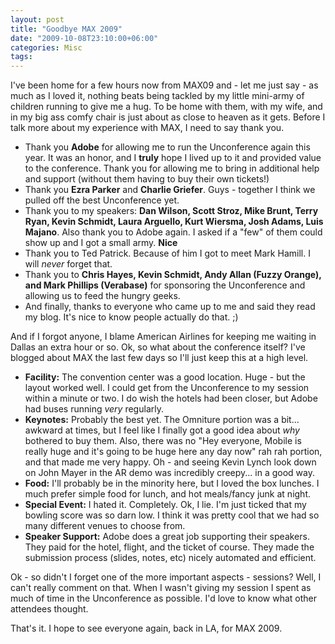 ```yaml
---
layout: post
title: "Goodbye MAX 2009"
date: "2009-10-08T23:10:00+06:00"
categories: Misc 
tags: 
---
```


I've been home for a few hours now from MAX09 and - let me just say - as much as I loved it, nothing beats being tackled by my little mini-army of children running to give me a hug. To be home with them, with my wife, and in my big ass comfy chair is just about as close to heaven as it gets. Before I talk more about my experience with MAX, I need to say thank you.

<ul>
<li>Thank you <b>Adobe</b> for allowing me to run the Unconference again this year. It was an honor, and I <b>truly</b> hope I lived up to it and provided value to the conference. Thank you for allowing me to bring in additional help and support (without them having to buy their own tickets!)
<li>Thank you <b>Ezra Parker</b> and <b>Charlie Griefer</b>. Guys - together I think we pulled off the best Unconference yet. 
<li>Thank you to my speakers: <b>Dan Wilson, Scott Stroz, Mike Brunt, Terry Ryan, Kevin Schmidt, Laura Arguello, Kurt Wiersma, Josh Adams, Luis Majano</b>. Also thank you to Adobe again. I asked if a "few" of them could show up and I got a small army. <b>Nice</b>
<li>Thank you to <bz>Ted Patrick</b>. Because of him I got to meet Mark Hamill. I will <i>never</i> forget that. 
<li>Thank you to <b>Chris Hayes, Kevin Schmidt, Andy Allan (Fuzzy Orange), and Mark Phillips (Verabase)</b> for sponsoring the Unconference and allowing us to feed the hungry geeks. 
<li>And finally, thanks to everyone who came up to me and said they read my blog. It's nice to know people actually do that. ;) 
</ul>

And if I forgot anyone, I blame American Airlines for keeping me waiting in Dallas an extra hour or so. Ok, so what about the conference itself? I've blogged about MAX the last few days so I'll just keep this at a high level.

<ul>
<li><b>Facility:</b> The convention center was a good location. Huge - but the layout worked well. I could get from the Unconference to my session within a minute or two. I do wish the hotels had been closer, but Adobe had buses running <i>very</i> regularly. 
<li><b>Keynotes:</b> Probably the best yet. The Omniture portion was a bit... awkward at times, but I feel like I finally got a good idea about <i>why</i> bothered to buy them. Also, there was no "Hey everyone, Mobile is really huge and it's going to be huge here any day now" rah rah portion, and that made me very happy. Oh - and seeing Kevin Lynch look down on John Mayer in the AR demo was incredibly creepy... in a good way.
<li><b>Food:</b> I'll probably be in the minority here, but I loved the box lunches. I much prefer simple food for lunch, and hot meals/fancy junk at night. 
<li><b>Special Event:</b> I hated it. Completely. Ok, I lie. I'm just ticked that my bowling score was so darn low. I think it was pretty cool that we had so many different venues to choose from. 
<li><b>Speaker Support:</b> Adobe does a great job supporting their speakers. They paid for the hotel, flight, and the ticket of course. They made the submission process (slides, notes, etc) nicely automated and efficient.
</ul>

Ok - so didn't I forget one of the more important aspects - sessions? Well, I can't really comment on that. When I wasn't giving my session I spent as much of time in the Unconference as possible. I'd love to know what other attendees thought.

That's it. I hope to see everyone again, back in LA, for MAX 2009.